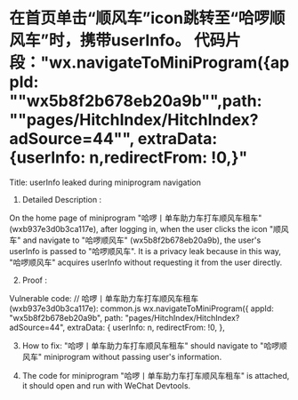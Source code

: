 在首页单击“顺风车”icon跳转至“哈啰顺风车”时，携带userInfo。
代码片段："wx.navigateToMiniProgram({appId: ""wx5b8f2b678eb20a9b"",path: ""pages/HitchIndex/HitchIndex?adSource=44"", extraData: {userInfo: n,redirectFrom: !0,}"
=====

Title: userInfo leaked during miniprogram navigation


1. Detailed Description :

On the home page of miniprogram "哈啰丨单车助力车打车顺风车租车" (wxb937e3d0b3ca117e), after logging in, when the user clicks the icon "顺风车" and navigate to "哈啰顺风车" (wx5b8f2b678eb20a9b), the user's userInfo is passed to "哈啰顺风车". It is a privacy leak because in this way, "哈啰顺风车" acquires userInfo without requesting it from the user directly.

2. Proof :

Vulnerable code:
// 哈啰丨单车助力车打车顺风车租车 (wxb937e3d0b3ca117e): common.js
wx.navigateToMiniProgram({
appId: "wx5b8f2b678eb20a9b",
path: "pages/HitchIndex/HitchIndex?adSource=44",
extraData: {
userInfo: n,
redirectFrom: !0,
},

3. How to fix: "哈啰丨单车助力车打车顺风车租车" should navigate to "哈啰顺风车" miniprogram without passing user's information.

4. The code for miniprogram "哈啰丨单车助力车打车顺风车租车" is attached, it should open and run with WeChat Devtools.